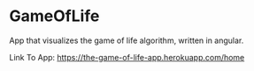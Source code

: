# GameOfLife

App that visualizes the game of life algorithm, written in angular.

Link To App: https://the-game-of-life-app.herokuapp.com/home
